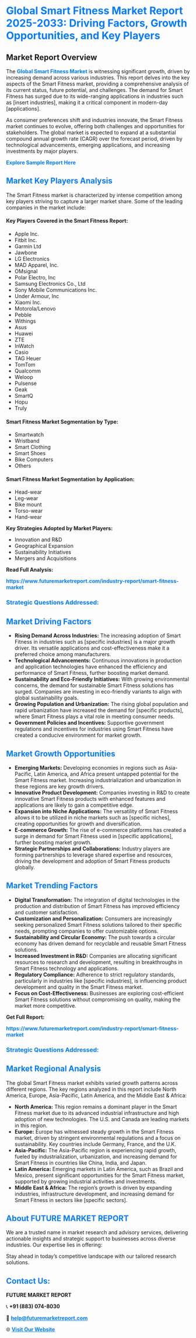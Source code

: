 <h1 style="color: #007BFF;">Global Smart Fitness Market Report 2025-2033: Driving Factors, Growth Opportunities, and Key Players</h1>

<section id="overview">
<h2>Market Report Overview</h2>
<p>The <a href="https://www.futuremarketreport.com/industry-report/smart-fitness-market" style="color: #007BFF; text-decoration: none;"><strong>Global Smart Fitness Market</strong></a> is witnessing significant growth, driven by increasing demand across various industries. This report delves into the key aspects of the Smart Fitness market, providing a comprehensive analysis of its current status, future potential, and challenges. The demand for Smart Fitness has surged due to its wide-ranging applications in industries such as [insert industries], making it a critical component in modern-day [applications].</p>
<p>As consumer preferences shift and industries innovate, the Smart Fitness market continues to evolve, offering both challenges and opportunities for stakeholders. The global market is expected to expand at a substantial compound annual growth rate (CAGR) over the forecast period, driven by technological advancements, emerging applications, and increasing investments by major players.</p>
</section>

<section id="overview">
<p><a href="https://www.futuremarketreport.com/request-sample/reportId=98369" style="color: #007BFF; text-decoration: none;"><strong>Explore Sample Report Here</strong></a></p>
</section>

<section id="key-players">
<h2 style="color: #007BFF;">Market Key Players Analysis</h2>
<p>The Smart Fitness market is characterized by intense competition among key players striving to capture a larger market share. Some of the leading companies in the market include:</p>
<h4>Key Players Covered in the Smart Fitness Report:</h4>
<ul><li>Apple Inc.</li><li>Fitbit Inc.</li><li>Garmin Ltd</li><li>Jawbone</li><li>LG Electronics</li><li>MAD Apparel, Inc.</li><li>OMsignal</li><li>Polar Electro, Inc</li><li>Samsung Electronics Co., Ltd</li><li>Sony Mobile Communications Inc.</li><li>Under Armour, Inc</li><li>Xiaomi Inc.</li><li>Motorola/Lenovo</li><li>Pebble</li><li>Withings</li><li>Asus</li><li>Huawei</li><li>ZTE</li><li>InWatch</li><li>Casio</li><li>TAG Heuer</li><li>TomTom</li><li>Qualcomm</li><li>Weloop</li><li>Pulsense</li><li>Geak</li><li>SmartQ</li><li>Hopu</li><li>Truly</li></ul>
<h4>Smart Fitness Market Segmentation by Type:</h4>
<ul><li>Smartwatch</li><li>Wristband</li><li>Smart Clothing</li><li>Smart Shoes</li><li>Bike Computers</li><li>Others</li></ul>

<h4>Smart Fitness Market Segmentation by Application:</h4>
<ul><li>Head-wear</li><li>Leg-wear</li><li>Bike mount</li><li>Torso-wear</li><li>Hand-wear</li></ul>
<p><strong>Key Strategies Adopted by Market Players:</strong></p>
<ul>
<li>Innovation and R&D</li>
<li>Geographical Expansion</li>
<li>Sustainability Initiatives</li>
<li>Mergers and Acquisitions</li>
</ul>
</section>

<section>
<p><strong>Read Full Analysis: </strong></p><a href="https://www.futuremarketreport.com/industry-report/smart-fitness-market" style="color: #007BFF; text-decoration: none;"><strong>https://www.futuremarketreport.com/industry-report/smart-fitness-market</strong></a>
<h3 style="color: #007BFF;">Strategic Questions Addressed:</h3>
</section>

<section id="driving-factors">
<h2 style="color: #007BFF;">Market Driving Factors</h2>
<ul>
<li><strong>Rising Demand Across Industries:</strong> The increasing adoption of Smart Fitness in industries such as [specific industries] is a major growth driver. Its versatile applications and cost-effectiveness make it a preferred choice among manufacturers.</li>
<li><strong>Technological Advancements:</strong> Continuous innovations in production and application technologies have enhanced the efficiency and performance of Smart Fitness, further boosting market demand.</li>
<li><strong>Sustainability and Eco-Friendly Initiatives:</strong> With growing environmental concerns, the demand for sustainable Smart Fitness solutions has surged. Companies are investing in eco-friendly variants to align with global sustainability goals.</li>
<li><strong>Growing Population and Urbanization:</strong> The rising global population and rapid urbanization have increased the demand for [specific products], where Smart Fitness plays a vital role in meeting consumer needs.</li>
<li><strong>Government Policies and Incentives:</strong> Supportive government regulations and incentives for industries using Smart Fitness have created a conducive environment for market growth.</li>
</ul>
</section>

<section id="growth-opportunities">
<h2 style="color: #007BFF;">Market Growth Opportunities</h2>
<ul>
<li><strong>Emerging Markets:</strong> Developing economies in regions such as Asia-Pacific, Latin America, and Africa present untapped potential for the Smart Fitness market. Increasing industrialization and urbanization in these regions are key growth drivers.</li>
<li><strong>Innovative Product Development:</strong> Companies investing in R&D to create innovative Smart Fitness products with enhanced features and applications are likely to gain a competitive edge.</li>
<li><strong>Expansion into Niche Applications:</strong> The versatility of Smart Fitness allows it to be utilized in niche markets such as [specific niches], creating opportunities for growth and diversification.</li>
<li><strong>E-commerce Growth:</strong> The rise of e-commerce platforms has created a surge in demand for Smart Fitness used in [specific applications], further boosting market growth.</li>
<li><strong>Strategic Partnerships and Collaborations:</strong> Industry players are forming partnerships to leverage shared expertise and resources, driving the development and adoption of Smart Fitness products globally.</li>
</ul>
</section>

<section id="trending-factors">
<h2 style="color: #007BFF;">Market Trending Factors</h2>
<ul>
<li><strong>Digital Transformation:</strong> The integration of digital technologies in the production and distribution of Smart Fitness has improved efficiency and customer satisfaction.</li>
<li><strong>Customization and Personalization:</strong> Consumers are increasingly seeking personalized Smart Fitness solutions tailored to their specific needs, prompting companies to offer customizable options.</li>
<li><strong>Sustainability and Circular Economy:</strong> The push towards a circular economy has driven demand for recyclable and reusable Smart Fitness solutions.</li>
<li><strong>Increased Investment in R&D:</strong> Companies are allocating significant resources to research and development, resulting in breakthroughs in Smart Fitness technology and applications.</li>
<li><strong>Regulatory Compliance:</strong> Adherence to strict regulatory standards, particularly in industries like [specific industries], is influencing product development and quality in the Smart Fitness market.</li>
<li><strong>Focus on Cost-Effectiveness:</strong> Businesses are exploring cost-efficient Smart Fitness solutions without compromising on quality, making the market more competitive.</li>
</ul>
</section>

<section>
<p><strong>Get Full Report: </strong></p><a href="https://www.futuremarketreport.com/industry-report/smart-fitness-market" style="color: #007BFF; text-decoration: none;"><strong>https://www.futuremarketreport.com/industry-report/smart-fitness-market</strong></a>
<h3 style="color: #007BFF;">Strategic Questions Addressed:</h3>
</section>


<section id="regional-analysis">
<h2 style="color: #007BFF;">Market Regional Analysis</h2>
<p>The global Smart Fitness market exhibits varied growth patterns across different regions. The key regions analyzed in this report include North America, Europe, Asia-Pacific, Latin America, and the Middle East & Africa:</p>
<ul>
<li><strong>North America:</strong> This region remains a dominant player in the Smart Fitness market due to its advanced industrial infrastructure and high adoption of new technologies. The U.S. and Canada are leading markets in this region.</li>
<li><strong>Europe:</strong> Europe has witnessed steady growth in the Smart Fitness market, driven by stringent environmental regulations and a focus on sustainability. Key countries include Germany, France, and the U.K.</li>
<li><strong>Asia-Pacific:</strong> The Asia-Pacific region is experiencing rapid growth, fueled by industrialization, urbanization, and increasing demand for Smart Fitness in countries like China, India, and Japan.</li>
<li><strong>Latin America:</strong> Emerging markets in Latin America, such as Brazil and Mexico, present significant opportunities for the Smart Fitness market, supported by growing industrial activities and investments.</li>
<li><strong>Middle East & Africa:</strong> The region’s growth is driven by expanding industries, infrastructure development, and increasing demand for Smart Fitness in sectors like [specific sectors].</li>
</ul>
</section>

<footer>
<h2 style="color: #007BFF;">About FUTURE MARKET REPORT</h2>
<p>We are a trusted name in market research and advisory services, delivering actionable insights and strategic support to businesses across diverse industries. Our expertise lies in offering:</p>

<p>Stay ahead in today’s competitive landscape with our tailored research solutions.</p>

<h2 style="color: #007BFF;">Contact Us:</h2>
<p><strong>FUTURE MARKET REPORT</strong></p>
<p>📞 <strong>+91 (883) 074-8030</strong></p>
<p>📧 <strong><a href="mailto:help@futuremarketreport.com" style="color: #007BFF;">help@futuremarketreport.com</a></strong></p>
<p>🌐 <strong><a href="https://www.futuremarketreport.com/" style="color: #007BFF;">Visit Our Website</a></strong></p>
</footer>